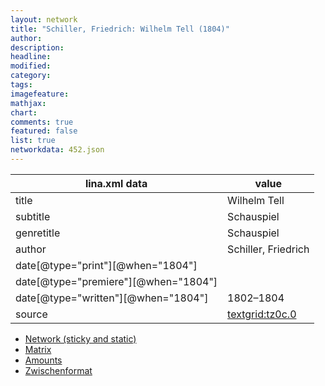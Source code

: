 ```yaml
---
layout: network
title: "Schiller, Friedrich: Wilhelm Tell (1804)"
author:
description:
headline:
modified:
category:
tags:
imagefeature: 
mathjax: 
chart: 
comments: true
featured: false
list: true
networkdata: 452.json
---
```

lina.xml data  | value
------------- | -------------
title|Wilhelm Tell
subtitle|Schauspiel
genretitle|Schauspiel
author|Schiller, Friedrich
date[@type="print"][@when="1804"]|
date[@type="premiere"][@when="1804"]|
date[@type="written"][@when="1804"]|1802–1804
source|[textgrid:tz0c.0](https://textgridlab.org/1.0/tgcrud-public/rest/textgrid:tz0c.0/data)



* [Network (sticky and static)](/linas/network452)
* [Matrix](/linas/matrix452)
* [Amounts](/linas/amount452)
* [Zwischenformat](/linas/lina452 )
